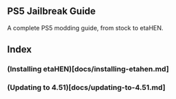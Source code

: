 ## PS5 Jailbreak Guide
A complete PS5 modding guide, from stock to etaHEN.

## Index
### (Installing etaHEN)[docs/installing-etahen.md]
### (Updating to 4.51)[docs/updating-to-4.51.md]
